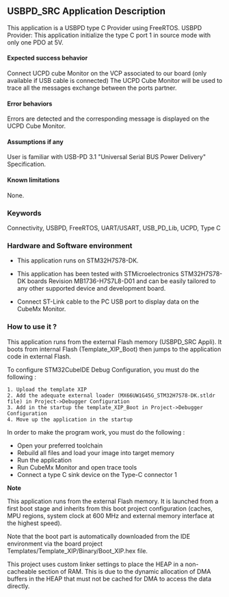 
## <b>USBPD_SRC Application Description</b>

This application is a USBPD type C Provider using FreeRTOS.
USBPD Provider: This application initialize the type C port 1 in source mode with only one PDO at 5V.

####  <b>Expected success behavior</b>
Connect UCPD cube Monitor on the VCP associated to our board (only available if USB cable is connected)
The UCPD Cube Monitor will be used to trace all the messages exchange between the ports partner.

#### <b>Error behaviors</b>

Errors are detected and the corresponding message is displayed on the UCPD Cube Monitor.

#### <b>Assumptions if any</b>

User is familiar with USB-PD 3.1 "Universal Serial BUS Power Delivery" Specification.

#### <b>Known limitations</b>
None.

### <b>Keywords</b>

Connectivity, USBPD, FreeRTOS, UART/USART, USB_PD_Lib, UCPD, Type C

### <b>Hardware and Software environment</b>

  - This application runs on STM32H7S78-DK.

  - This application has been tested with STMicroelectronics STM32H7S78-DK boards Revision MB1736-H7S7L8-D01
    and can be easily tailored to any other supported device
    and development board.

  - Connect ST-Link cable to the PC USB port to display data on the CubeMx Monitor.

### <b>How to use it ?</b>

This application runs from the external Flash memory (USBPD_SRC Appli).
It boots from internal Flash (Template_XIP_Boot) then jumps to the application code in external Flash.

To configure STM32CubeIDE Debug Configuration, you must do the following :

    1. Upload the template XIP
    2. Add the adequate external loader (MX66UW1G45G_STM32H7S78-DK.stldr file) in Project->Debugger Configuration
    3. Add in the startup the template_XIP_Boot in Project->Debugger Configuration
    4. Move up the application in the startup

In order to make the program work, you must do the following :

 - Open your preferred toolchain
 - Rebuild all files and load your image into target memory
 - Run the application
 - Run CubeMx Monitor and open trace tools
 - Connect a type C sink device on the Type-C connector 1

<b>Note</b>

   This application runs from the external Flash memory. It is launched from a first boot stage and inherits from this
   boot project configuration (caches, MPU regions, system clock at 600 MHz and external memory interface at the
   highest speed).

   Note that the boot part is automatically downloaded from the IDE environment via the board
   project Templates/Template_XIP/Binary/Boot_XIP.hex file.

   This project uses custom linker settings to place the HEAP in a non-cacheable section of RAM. This is due to
   the dynamic allocation of DMA buffers in the HEAP that must not be cached for DMA to access the data directly.
